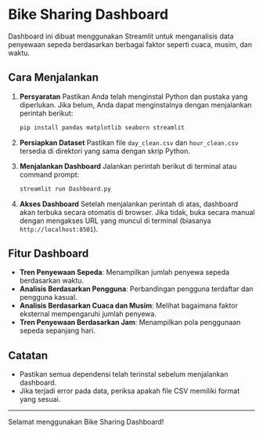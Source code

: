 # Bike Sharing Dashboard

Dashboard ini dibuat menggunakan Streamlit untuk menganalisis data penyewaan sepeda berdasarkan berbagai faktor seperti cuaca, musim, dan waktu.

## Cara Menjalankan

1. **Persyaratan**
   Pastikan Anda telah menginstal Python dan pustaka yang diperlukan. Jika belum, Anda dapat menginstalnya dengan menjalankan perintah berikut:
   
   ```sh
   pip install pandas matplotlib seaborn streamlit
   ```

2. **Persiapkan Dataset**
   Pastikan file `day_clean.csv` dan `hour_clean.csv` tersedia di direktori yang sama dengan skrip Python.

3. **Menjalankan Dashboard**
   Jalankan perintah berikut di terminal atau command prompt:
   
   ```sh
   streamlit run Dashboard.py
   ```

4. **Akses Dashboard**
   Setelah menjalankan perintah di atas, dashboard akan terbuka secara otomatis di browser. Jika tidak, buka secara manual dengan mengakses URL yang muncul di terminal (biasanya `http://localhost:8501`).

## Fitur Dashboard
- **Tren Penyewaan Sepeda**: Menampilkan jumlah penyewa sepeda berdasarkan waktu.
- **Analisis Berdasarkan Pengguna**: Perbandingan pengguna terdaftar dan pengguna kasual.
- **Analisis Berdasarkan Cuaca dan Musim**: Melihat bagaimana faktor eksternal mempengaruhi jumlah penyewa.
- **Tren Penyewaan Berdasarkan Jam**: Menampilkan pola penggunaan sepeda sepanjang hari.

## Catatan
- Pastikan semua dependensi telah terinstal sebelum menjalankan dashboard.
- Jika terjadi error pada data, periksa apakah file CSV memiliki format yang sesuai.

---

Selamat menggunakan Bike Sharing Dashboard!